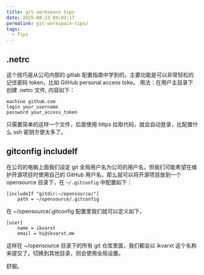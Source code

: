 ```yaml
---
title: git workspace tips
date: 2025-08-23 04:03:17
permalink: git-workspace-tips/
tags:
  - Tips
---
```


## .netrc

这个技巧是从公司内部的 gitlab 配置指南中学到的，主要功能是可以非常轻松的记住密码 token，比如 GitHub personal access toke。
用法：在用户主目录下创建 .netrc 文件, 内容如下：

```
machine github.com
login your_username
password your_access_token
```
只需要简单的这样一个文件，后面使用 https 拉取代码，就会自动登录，比配置什么 ssh 密钥方便太多了。

## gitconfig includeIf

在公司的电脑上面我们设定 git 全局用户名为公司的用户名，但我们可能希望在维护开源项目时使用自己的 GitHub 用户名，那么就可以将开源项目放到一个 opensource 目录下，在 `~/.gitconfig` 中配置如下：

```
[includeIf "gitdir:~/opensource/"]
    path = ~/opensource/.gitconfig
```

在 ~/opensource/.gitconfig 配置里我们就可以定义如下，
```
[user]
    name = ikvarxt
    email = hi@ikvarxt.me
```
这样在 ~/opensource 目录下的所有 git 仓库里面，我们都会以 ikvarxt 这个名称来提交了。切换到其他目录，则会使用全局设置。

舒服。

